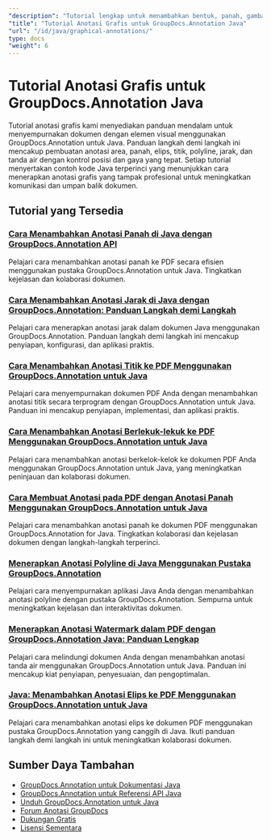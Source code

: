 ```yaml
---
"description": "Tutorial lengkap untuk menambahkan bentuk, panah, gambar, dan elemen grafis dalam dokumen dengan GroupDocs.Annotation untuk Java."
"title": "Tutorial Anotasi Grafis untuk GroupDocs.Annotation Java"
"url": "/id/java/graphical-annotations/"
type: docs
"weight": 6
---
```


# Tutorial Anotasi Grafis untuk GroupDocs.Annotation Java

Tutorial anotasi grafis kami menyediakan panduan mendalam untuk menyempurnakan dokumen dengan elemen visual menggunakan GroupDocs.Annotation untuk Java. Panduan langkah demi langkah ini mencakup pembuatan anotasi area, panah, elips, titik, polyline, jarak, dan tanda air dengan kontrol posisi dan gaya yang tepat. Setiap tutorial menyertakan contoh kode Java terperinci yang menunjukkan cara menerapkan anotasi grafis yang tampak profesional untuk meningkatkan komunikasi dan umpan balik dokumen.

## Tutorial yang Tersedia

### [Cara Menambahkan Anotasi Panah di Java dengan GroupDocs.Annotation API](./add-arrow-annotations-java-groupdocs/)
Pelajari cara menambahkan anotasi panah ke PDF secara efisien menggunakan pustaka GroupDocs.Annotation untuk Java. Tingkatkan kejelasan dan kolaborasi dokumen.

### [Cara Menambahkan Anotasi Jarak di Java dengan GroupDocs.Annotation: Panduan Langkah demi Langkah](./add-distance-annotations-java-groupdocs-annotation/)
Pelajari cara menerapkan anotasi jarak dalam dokumen Java menggunakan GroupDocs.Annotation. Panduan langkah demi langkah ini mencakup penyiapan, konfigurasi, dan aplikasi praktis.

### [Cara Menambahkan Anotasi Titik ke PDF Menggunakan GroupDocs.Annotation untuk Java](./groupdocs-annotation-java-add-point-pdf/)
Pelajari cara menyempurnakan dokumen PDF Anda dengan menambahkan anotasi titik secara terprogram dengan GroupDocs.Annotation untuk Java. Panduan ini mencakup penyiapan, implementasi, dan aplikasi praktis.

### [Cara Menambahkan Anotasi Berlekuk-lekuk ke PDF Menggunakan GroupDocs.Annotation untuk Java](./groupdocs-java-squiggly-annotations-pdf/)
Pelajari cara menambahkan anotasi berkelok-kelok ke dokumen PDF Anda menggunakan GroupDocs.Annotation untuk Java, yang meningkatkan peninjauan dan kolaborasi dokumen.

### [Cara Membuat Anotasi pada PDF dengan Anotasi Panah Menggunakan GroupDocs.Annotation untuk Java](./annotate-pdf-arrows-groupdocs-java/)
Pelajari cara menambahkan anotasi panah ke dokumen PDF menggunakan GroupDocs.Annotation for Java. Tingkatkan kolaborasi dan kejelasan dokumen dengan langkah-langkah terperinci.

### [Menerapkan Anotasi Polyline di Java Menggunakan Pustaka GroupDocs.Annotation](./java-polyline-annotation-groupdocs-guide/)
Pelajari cara menyempurnakan aplikasi Java Anda dengan menambahkan anotasi polyline dengan pustaka GroupDocs.Annotation. Sempurna untuk meningkatkan kejelasan dan interaktivitas dokumen.

### [Menerapkan Anotasi Watermark dalam PDF dengan GroupDocs.Annotation Java: Panduan Lengkap](./groupdocs-java-watermark-annotations-pdf-guide/)
Pelajari cara melindungi dokumen Anda dengan menambahkan anotasi tanda air menggunakan GroupDocs.Annotation untuk Java. Panduan ini mencakup kiat penyiapan, penyesuaian, dan pengoptimalan.

### [Java: Menambahkan Anotasi Elips ke PDF Menggunakan GroupDocs.Annotation untuk Java](./java-ellipse-annotations-pdf-groupdocs/)
Pelajari cara menambahkan anotasi elips ke dokumen PDF menggunakan pustaka GroupDocs.Annotation yang canggih di Java. Ikuti panduan langkah demi langkah ini untuk meningkatkan kolaborasi dokumen.

## Sumber Daya Tambahan

- [GroupDocs.Annotation untuk Dokumentasi Java](https://docs.groupdocs.com/annotation/java/)
- [GroupDocs.Annotation untuk Referensi API Java](https://reference.groupdocs.com/annotation/java/)
- [Unduh GroupDocs.Annotation untuk Java](https://releases.groupdocs.com/annotation/java/)
- [Forum Anotasi GroupDocs](https://forum.groupdocs.com/c/annotation)
- [Dukungan Gratis](https://forum.groupdocs.com/)
- [Lisensi Sementara](https://purchase.groupdocs.com/temporary-license/)